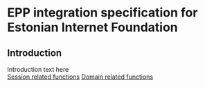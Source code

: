 # EPP integration specification for Estonian Internet Foundation

## Introduction
Introduction text here  
[Session related functions](session.md)
[Domain related functions](domain.md)
